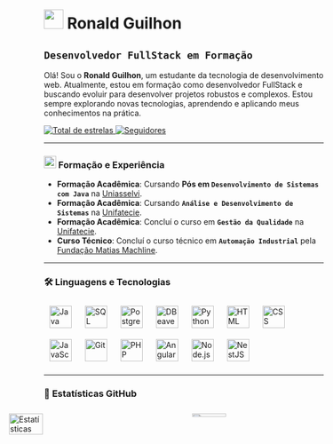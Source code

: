 # <img src="https://github.com/user-attachments/assets/4aac8ecb-2d4d-403e-a997-cbc78e71ca27" width="35" /> **Ronald Guilhon**  
**`Desenvolvedor FullStack em Formação`**
---

Olá! Sou o **Ronald Guilhon**, um estudante da tecnologia de desenvolvimento web. Atualmente, estou em formação como desenvolvedor FullStack e buscando evoluir para desenvolver projetos robustos e complexos. Estou sempre explorando novas tecnologias, aprendendo e aplicando meus conhecimentos na prática.

<p align="left">  
    <a href="https://github.com/RonaldGuilhon?tab=repositories&sort=stargazers">
        <img 
            alt="Total de estrelas" 
            title="Total de estrelas GitHub" 
            src="https://img.shields.io/github/stars/RonaldGuilhon?style=for-the-badge&color=55960c&labelColor=488207&logo=star&label=estrelas"
        />
    </a>
    <a href="https://github.com/RonaldGuilhon?tab=followers">
        <img 
            alt="Seguidores" 
            title="Me siga no GitHub" 
            src="https://img.shields.io/github/followers/RonaldGuilhon?style=for-the-badge&color=236ad3&labelColor=1155ba&logo=github&label=Seguidores&logoColor=white"
        />
    </a>
</p>

---

### <img src="https://github.com/user-attachments/assets/7887415d-62b5-43ee-a8a2-4416faba42e0" width="22" /> Formação e Experiência 

- **Formação Acadêmica**: Cursando **Pós em `Desenvolvimento de Sistemas com Java`** na [Uniasselvi](https://portal.uniasselvi.com.br).
- **Formação Acadêmica**: Cursando **`Análise e Desenvolvimento de Sistemas`** na [Unifatecie](https://unifatecie.edu.br).
- **Formação Acadêmica**: Concluí o curso em **`Gestão da Qualidade`** na [Unifatecie](https://unifatecie.edu.br).
- **Curso Técnico**: Concluí o curso técnico em **`Automação Industrial`** pela [Fundação Matias Machline](https://www.fundacaomatiasmachline.org.br).

---

### 🛠️ **Linguagens e Tecnologias**

<div align="left">
    <img alt="Java" title="Java" width="40px" src="https://cdn.jsdelivr.net/gh/devicons/devicon/icons/java/java-original.svg" style="margin: 10px"/>
    <img alt="SQL" title="SQL" width="40px" src="https://cdn.jsdelivr.net/gh/devicons/devicon/icons/mysql/mysql-original.svg" style="margin: 10px"/>
    <img alt="PostgreSQL" title="PostgreSQL" width="40px" src="https://cdn.jsdelivr.net/gh/devicons/devicon/icons/postgresql/postgresql-original.svg" style="margin: 10px"/>
    <img alt="DBeaver" title="DBeaver" width="40px" src="https://cdn.jsdelivr.net/gh/devicons/devicon/icons/dbeaver/dbeaver-original.svg" style="margin: 10px"/>
    <img alt="Python" title="Python" width="40px" src="https://cdn.jsdelivr.net/gh/devicons/devicon/icons/python/python-original.svg" style="margin: 10px"/>
    <img alt="HTML" title="HTML" width="40px" src="https://cdn.jsdelivr.net/gh/devicons/devicon/icons/html5/html5-original.svg" style="margin: 10px"/>
    <img alt="CSS" title="CSS" width="40px" src="https://cdn.jsdelivr.net/gh/devicons/devicon/icons/css3/css3-original.svg" style="margin: 10px"/>
    <img alt="JavaScript" title="JavaScript" width="40px" src="https://cdn.jsdelivr.net/gh/devicons/devicon/icons/javascript/javascript-original.svg" style="margin: 10px"/>
    <img alt="Git" title="Git" width="40px" src="https://cdn.jsdelivr.net/gh/devicons/devicon/icons/git/git-original.svg" style="margin: 10px"/>
    <img alt="PHP" title="PHP" width="40px" src="https://cdn.jsdelivr.net/gh/devicons/devicon/icons/php/php-original.svg" style="margin: 10px"/>
    <img alt="Angular" title="Angular" width="40px" src="https://cdn.jsdelivr.net/gh/devicons/devicon/icons/angularjs/angularjs-original.svg" style="margin: 10px"/>
    <img alt="Node.js" title="Node.js" width="40px" src="https://cdn.jsdelivr.net/gh/devicons/devicon/icons/nodejs/nodejs-original.svg" style="margin: 10px"/>
    <img alt="NestJS" title="NestJS" width="40px" src="https://cdn.jsdelivr.net/gh/devicons/devicon/icons/nestjs/nestjs-original.svg" style="margin: 10px"/>
</div>

---

### 🚀 **Estatísticas GitHub**

<div style="display: flex; gap: 30px; justify-content: center; max-width: 1200px; margin: 0 auto; padding: 10px;">
    <a href="#" style="flex: 1; min-width: 300px; aspect-ratio: 1.6; display: block;">
        <img alt="Estatísticas GitHub Do Ronald Guilhon" 
             src="https://bad-apple-github-readme.vercel.app/api?username=RonaldGuilhon&show_icons=true&count_private=true&line_height=30&icon_color=ffffff&theme=dark&title_color=00b3ff&bg_color=1d1f21"
             style="width: 45%; height: 45%; object-fit: cover;" />
    </a>
    <a href="#" style="flex: 1; min-width: 300px; aspect-ratio: 1.6; display: block;">
        <img alt="Top languages"
             src="https://github-readme-mwendwa.vercel.app/api/top-langs/?username=RonaldGuilhon&layout=compact&count_private=true&theme=dark&title_color=00b3ff&bg_color=1d1f21"
             style="width: 45%; height: 18%; object-fit: cover;" />
    </a>
</div>
